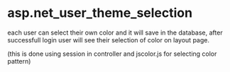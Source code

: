 # asp.net_user_theme_selection

each user can select their own color and it will save in the database,
after successfull login user will see their selection of color on layout page.

(this is done using session in controller and jscolor.js for selecting color pattern)
